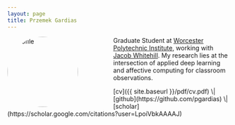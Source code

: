 ```yaml
---
layout: page
title: Przemek Gardias
---
```


<div markdown=0>
	<p>
		<img src="{{site.url}}/assets/profile.jpg" alt="Profile" style="height: 10rem; width: 10rem; border-radius: 50% 50% 50% 50%; float: left; margin-right: 5rem;">
		Graduate Student at <a href="https://web.cs.wpi.edu/">Worcester Polytechnic Institute</a>, working with <a href="https://users.wpi.edu/~jrwhitehill/">Jacob Whitehill</a>. My research lies at the intersection of applied deep learning and affective computing for classroom observations.
	</p>
</div>

<div markdown=1>
[cv]({{ site.baseurl }}/pdf/cv.pdf) \| [github](https://github.com/pgardias) \| [scholar](https://scholar.google.com/citations?user=LpoiVbkAAAAJ)
</div>